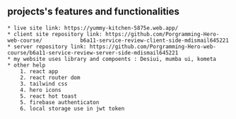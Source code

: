 ##  projects's features and functionalities

    * live site link: https://yummy-kitchen-5875e.web.app/
    * client site repository link: https://github.com/Porgramming-Hero-web-course/            b6a11-service-review-client-side-mdismail645221
    * server repository link: https://github.com/Porgramming-Hero-web-course/b6a11-service-review-server-side-mdismail645221
    * my website uses library and compoents : Desiui, mumba ui, kometa 
    * other help 
        1. react app
        2. react router dom
        3. tailwind css
        4. hero icons
        5. react hot toast
        5. firebase authenticaton
        6. local storage use in jwt token


